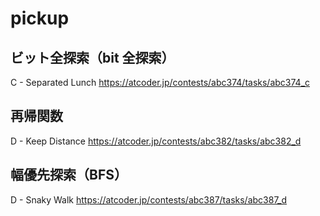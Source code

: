 # pickup

## ビット全探索（bit 全探索）

C - Separated Lunch https://atcoder.jp/contests/abc374/tasks/abc374_c

## 再帰関数

D - Keep Distance https://atcoder.jp/contests/abc382/tasks/abc382_d

## 幅優先探索（BFS）

D - Snaky Walk https://atcoder.jp/contests/abc387/tasks/abc387_d

